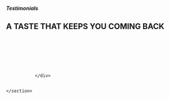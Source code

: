 <section class=" headiing">
            <p>
               <div class="col-md-5 bg-primary d-flex justify-content-center flex-column px-5 aut">
                <h5 class="ttes">Testimonials</h5>
                <h2 class="fw-bold">A TASTE THAT KEEPS YOU COMING BACK</h2>
               </div>
            </p>
            <div class="">
               <div class="d-flex flex-column justify-content-center cok">
                <div class=" col-md m-2">
                    <img class="coook" src="cook1.jpg" class="phoney img-fluid" alt="">
                    <img class="coook" src="cook5.jpg" class="phoney img-fluid" alt="">
                </div>
                <div class="m-2 col-md">
                    <img class="coook" src="cook2.jpg" class="phoney img-fluid" alt="">
                    <img class="coook" src="cook4.jpg" class="phoney img-fluid" alt="">
                </div>
                <div class="m-2 col-md">
                    <img class="coook" src="cook3.jpg" class="phoney img-fluid" alt="">
                    <img class="coook" src="cook1.jpg" class="phoney img-fluid" alt="">
                </div>
                <div class="m-2 col-md">
                    <img class="coook" src="cook4.jpg" class="phoney img-fluid" alt="">
                    <img class="coook" src="cook2.jpg" class="phoney img-fluid" alt="">
                </div>
                <div class="m-2 col-md">
                    <img class="coook" src="cook5.jpg" class="phoney img-fluid" alt="">
                    <img class="coook" src="cook1.jpg" class="phoney img-fluid" alt="">
                </div>

               </div>
       

    </section>